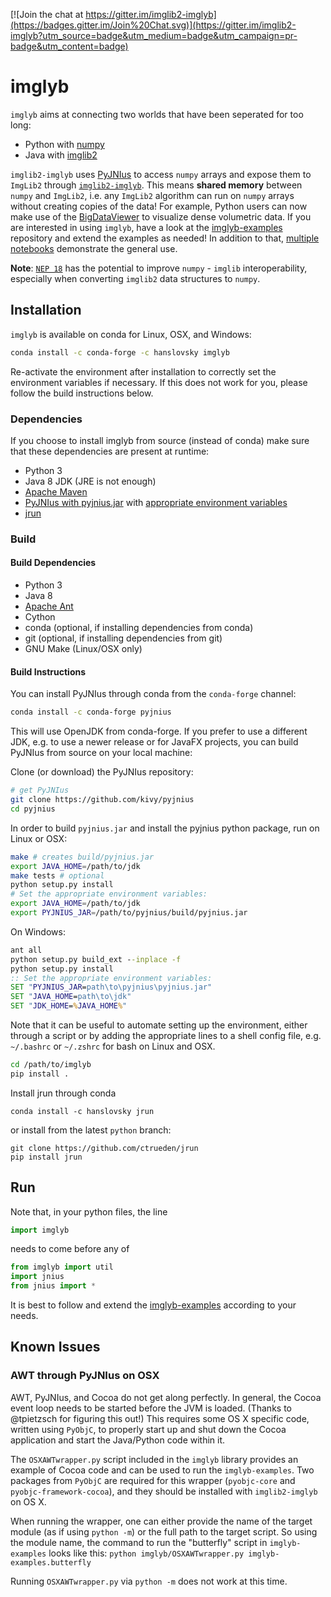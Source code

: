 [![Join the chat at https://gitter.im/imglib2-imglyb](https://badges.gitter.im/Join%20Chat.svg)](https://gitter.im/imglib2-imglyb?utm_source=badge&utm_medium=badge&utm_campaign=pr-badge&utm_content=badge)

# imglyb

`imglyb` aims at connecting two worlds that have been seperated for too long:
 * Python with [numpy](https://github.com/numpy/numpy)
 * Java with [imglib2](https://github.com/imglib/ImgLib2)

`imglib2-imglyb` uses [PyJNIus](https://github.com/kivy/pyjnius) to access `numpy` arrays and expose them to `ImgLib2` through [`imglib2-imglyb`](https://github.com/hanslovsky/imglib2-imglyb).
This means **shared memory** between `numpy` and `ImgLib2`, i.e. any `ImgLib2` algorithm can run on `numpy` arrays without creating copies of the data!
For example, Python users can now make use of the [BigDataViewer](https://github.com/bigdataviewer/bigdataviewer-core) to visualize dense volumetric data.
If you are interested in using `imglyb`, have a look at the [imglyb-examples](https://github.com/hanslovsky/imglyb-examples) repository and extend the examples as needed! In addition to that, [multiple](https://github.com/hanslovsky/imglyb-learnathon) [notebooks](https://nbviewer.jupyter.org/github/imagej/tutorials/blob/master/notebooks/3_-_Advanced_usage/3_-_ImgLyb_-_ImgLib2_-_with_-_scikit-image.ipynb) demonstrate the general use.

**Note**: [`NEP 18`](http://www.numpy.org/neps/nep-0018-array-function-protocol.html) has the potential to improve `numpy` - `imglib` interoperability, especially when converting `imglib2` data structures to `numpy`.

## Installation

`imglyb` is available on conda for Linux, OSX, and Windows:
```bash
conda install -c conda-forge -c hanslovsky imglyb
```
Re-activate the environment after installation to correctly set the environment variables if necessary.
If this does not work for you, please follow the build instructions below.

### Dependencies
If you choose to install imglyb from source (instead of conda) make sure that these dependencies are present at runtime:
 * Python 3
 * Java 8 JDK (JRE is not enough)
 * [Apache Maven](https://maven.apache.org/)
 * [PyJNIus with pyjnius.jar](https://github.com/kivy/pyjnius) with [appropriate environment variables](https://github.com/imglib/imglyb#build-instructions)
 * [jrun](https://github.com/ctrueden/jrun)

### Build

#### Build Dependencies
 * Python 3
 * Java 8
 * [Apache Ant](http://ant.apache.org/)
 * Cython
 * conda (optional, if installing dependencies from conda)
 * git (optional, if installing dependencies from git)
 * GNU Make (Linux/OSX only)

#### Build Instructions

You can install PyJNIus through conda from the `conda-forge` channel:
```bash
conda install -c conda-forge pyjnius
```
This will use OpenJDK from conda-forge. If you prefer to use a different JDK, 
e.g. to use a newer release or for JavaFX projects, you can build PyJNIus from
source on your local machine:

Clone (or download) the PyJNIus repository:
```bash
# get PyJNIus
git clone https://github.com/kivy/pyjnius
cd pyjnius
```
In order to build `pyjnius.jar` and install the pyjnius python package, run on Linux or OSX:
```bash
make # creates build/pyjnius.jar
export JAVA_HOME=/path/to/jdk
make tests # optional
python setup.py install
# Set the appropriate environment variables:
export JAVA_HOME=/path/to/jdk
export PYJNIUS_JAR=/path/to/pyjnius/build/pyjnius.jar
```
On Windows:
```cmd
ant all
python setup.py build_ext --inplace -f
python setup.py install
:: Set the appropriate environment variables:
SET "PYJNIUS_JAR=path\to\pyjnius\pyjnius.jar"
SET "JAVA_HOME=path\to\jdk"
SET "JDK_HOME=%JAVA_HOME%"
```
Note that it can be useful to automate setting up the environment,
either through a script or by adding the appropriate lines to a shell
config file, e.g. `~/.bashrc` or `~/.zshrc` for bash on Linux and OSX.

```bash
cd /path/to/imglyb
pip install .
```
Install jrun through conda
```
conda install -c hanslovsky jrun
```
or install from the latest `python` branch:
```
git clone https://github.com/ctrueden/jrun
pip install jrun
```



## Run

Note that, in your python files, the line
```python
import imglyb
```
needs to come before any of
```python
from imglyb import util
import jnius
from jnius import *
```
It is best to follow and extend the [imglyb-examples](https://github.com/hanslovsky/imglyb-examples) according to your needs.

## Known Issues
### AWT through PyJNIus on OSX

AWT, PyJNIus, and Cocoa do not get along perfectly. In general, the Cocoa event loop needs to be started before the JVM is loaded. (Thanks to @tpietzsch for figuring this out!) This requires some OS X specific code, written using `PyObjC`, to properly start up and shut down the Cocoa application and start the Java/Python code within it.

The `OSXAWTwrapper.py` script included in the `imglyb` library provides an example of Cocoa code and can be used to run the `imglyb-examples`. Two packages from `PyObjC` are required for this wrapper (`pyobjc-core` and `pyobjc-framework-cocoa`), and they should be installed with `imglib2-imglyb` on OS X. 

When running the wrapper, one can either provide the name of the target module (as if using `python -m`) or the full path to the target script. So using the module name, the command to run the "butterfly" script in `imglyb-examples` looks like this: `python imglyb/OSXAWTwrapper.py imglyb-examples.butterfly`

Running `OSXAWTwrapper.py` via `python -m` does not work at this time.


